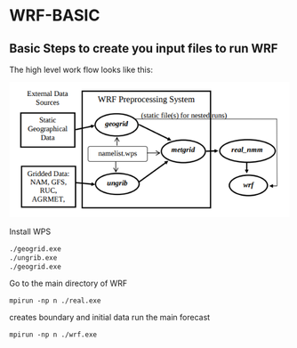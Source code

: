 # WRF-BASIC


## Basic Steps to create you input files to run WRF

The high level work flow looks like this:

<img src="https://github.com/schoenemeyer/WRF-BASIC/blob/master/wpswrf.png" width="552">

Install WPS
```
./geogrid.exe
./ungrib.exe
./geogrid.exe
```
Go to the main directory of WRF

```
mpirun -np n ./real.exe
```
creates boundary and initial data
run the main forecast  
```
mpirun -np n ./wrf.exe
```


